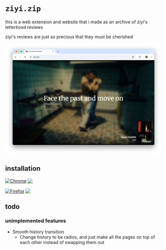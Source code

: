 # `ziyi.zip`

this is a web extension and website that i made as an archive of ziyi's letterboxd reviews

ziyi's reviews are just so precious that they must be cherished

<p align="center"><img src="figures/preview.png" alt="screenshot of the website"></p>

## installation

[link-chrome]: https://chromewebstore.google.com/detail/ziyizip/kgjlmncdpdpcmidkkalcdppigdocdnmf "Version published on Chrome Web Store"
[link-firefox]: https://addons.mozilla.org/en-US/firefox/addon/ziyi-zip/ "Version published on Mozilla Add-ons"

[<img src="https://raw.githubusercontent.com/alrra/browser-logos/90fdf03c/src/chrome/chrome.svg" width="48" alt="Chrome" valign="middle">][link-chrome]
[<img valign="middle" src="https://img.shields.io/chrome-web-store/v/kgjlmncdpdpcmidkkalcdppigdocdnmf.svg?label=%20">][link-chrome]

[<img src="https://raw.githubusercontent.com/alrra/browser-logos/90fdf03c/src/firefox/firefox.svg" width="48" alt="Firefox" valign="middle">][link-firefox]
[<img valign="middle" src="https://img.shields.io/amo/v/ziyi-zip.svg?label=%20">][link-firefox]

## todo

### unimplemented features

- Smooth history transition
  - Change history to be radios, and just make all the pages on top of each other instead of swapping them out
